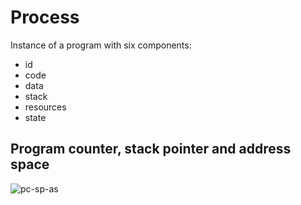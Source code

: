 # Process

Instance of a program with six components:
- id
- code
- data
- stack
- resources
- state


## Program counter, stack pointer and address space

![pc-sp-as](https://slideplayer.com/slide/12265929/72/images/5/18%2F02%2F08+Process+Address+Space.+This+is+the+process+s+own+view+of+the+address+space.+physical+memory+may+not+be+laid+out+this+way+at+all..jpg)

